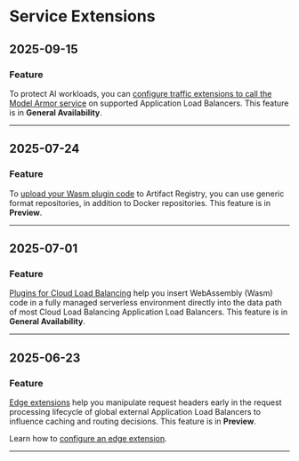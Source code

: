 # Service Extensions

## 2025-09-15

### Feature

To protect AI workloads, you can [configure traffic extensions to call the Model Armor service](https://cloud.google.com/service-extensions/docs/configure-extensions-to-google-services#configure-traffic-ma) on supported Application Load Balancers. This feature is in **General Availability**.

---
## 2025-07-24

### Feature

To [upload your Wasm plugin code](https://cloud.google.com/service-extensions/docs/prepare-plugin-code#generic-repository) to Artifact Registry, you can use generic format repositories, in addition to Docker repositories. This feature is in **Preview**.

---
## 2025-07-01

### Feature

[Plugins for Cloud Load Balancing](https://cloud.google.com/service-extensions/docs/overview#integration-lb-plugins) help you insert WebAssembly (Wasm) code in a fully managed serverless environment directly into the data path of most Cloud Load Balancing Application Load Balancers. This feature is in **General Availability**.

---
## 2025-06-23

### Feature

[Edge extensions](https://cloud.google.com/service-extensions/docs/lb-extensions-overview#edge-extensions) help you manipulate request headers early in the request processing lifecycle of global external Application Load Balancers to influence caching and routing decisions. This feature is in **Preview**.

Learn how to [configure an edge extension](https://cloud.google.com/service-extensions/docs/configure-edge-extensions).

---
